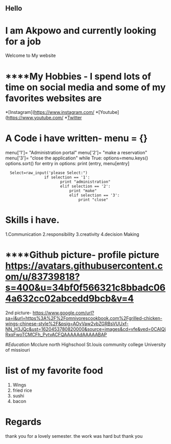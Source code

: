 ## Hello
# I am Akpowo and currently looking for a job
Welcome to My website


# ****My Hobbies - I spend lots of time on social media and some of my favorites websites are
*[Instagram](https://www.instagram.com/ 
*[Youtube](https://www.youtube.com/ 
*[Twitter](https://twitter.com/?lang=en)

# A Code i have written- menu = {}
menu['1']= "Administration portal"
menu['2']= "make a reservation"
menu['3']= "close the application"
while True:
    options=menu.keys()
    options.sort()
    for entry in options:
        print (entry, menu[entry]


      Select=raw_input('please Select:")
                     if selection == '1':
                            print "administration"
                            elif selection == '2':
                                print "make"
                                elif selection == '3':
                                    print "close"
                                                                        
# **Skills i have.** 
1.Communication
2.responsibility 
3.creativity
4.decision Making

# ****Github picture- profile picture https://avatars.githubusercontent.com/u/83739818?s=400&u=34bf0f566321c8bbadc064a632cc02abcedd9bcb&v=4
 2nd picture- https://www.google.com/url?sa=i&url=https%3A%2F%2Fomnivorescookbook.com%2Fgrilled-chicken-wings-chinese-style%2F&psig=AOvVaw2vbZGRBsVUUxf-NN_H3JQc&ust=1620453780820000&source=images&cd=vfe&ved=0CAIQjRxqFwoTCMCFh_PytvACFQAAAAAdAAAAABAP

#_Education_ 
Mcclure north Highschool
St.louis community college
University of missiouri 

# list of my favorite food
1. Wings
2. fried rice
3. sushi
4. bacon

# Regards
thank you for a lovely semester. the work was hard but thank you
